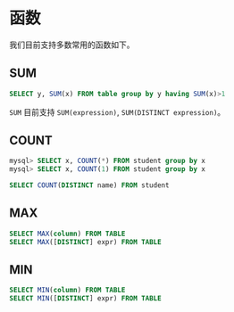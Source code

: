 # 函数

我们目前支持多数常用的函数如下。

## SUM

```sql
SELECT y, SUM(x) FROM table group by y having SUM(x)>1
```

`SUM` 目前支持 `SUM(expression)`, `SUM(DISTINCT expression)`。

## COUNT

```sql
mysql> SELECT x, COUNT(*) FROM student group by x
mysql> SELECT x, COUNT(1) FROM student group by x
```

```sql
SELECT COUNT(DISTINCT name) FROM student

```

## MAX
```sql
SELECT MAX(column) FROM TABLE
SELECT MAX([DISTINCT] expr) FROM TABLE
```

## MIN
```sql
SELECT MIN(column) FROM TABLE
SELECT MIN([DISTINCT] expr) FROM TABLE
```

